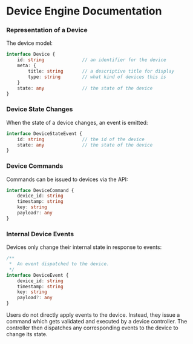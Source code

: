 # Device Engine Documentation


### Representation of a Device
The device model:
```ts
interface Device {
    id: string              // an identifier for the device
    meta: {
        title: string       // a descriptive title for display
        type: string        // what kind of devices this is
    }
    state: any              // the state of the device
}
```

### Device State Changes
When the state of a device changes, an event is emitted:
```ts
interface DeviceStateEvent {
    id: string              // the id of the device
    state: any              // the state of the device
}
```

### Device Commands
Commands can be issued to devices via the API:
```ts
interface DeviceCommand {
    device_id: string
    timestamp: string
    key: string
    payload?: any
}
```

### Internal Device Events
Devices only change their internal state in response to events:
```ts
/**
 *  An event dispatched to the device.
 */
interface DeviceEvent {
    device_id: string
    timestamp: string
    key: string
    payload?: any
}
```

Users do not directly apply events to the device. Instead, they issue a command which gets validated and executed by a device controller. The controller then dispatches any corresponding events to the device to change its state.